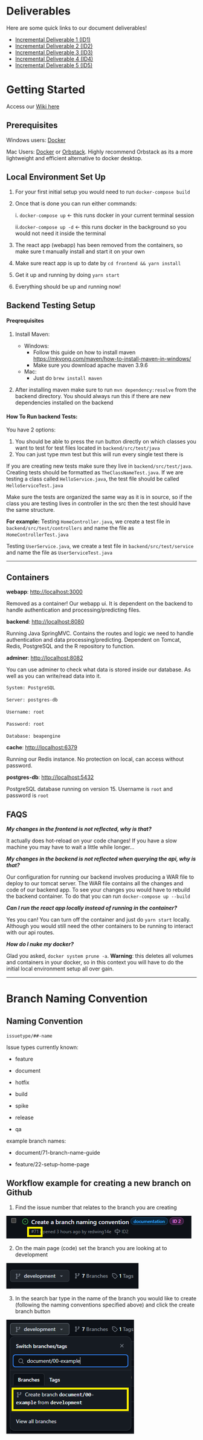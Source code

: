 # Deliverables

Here are some quick links to our document deliverables!

- [Incremental Deliverable 1 (ID1)](/documents/ID1)
- [Incremental Deliverable 2 (ID2)](/documents/ID2)
- [Incremental Deliverable 3 (ID3)](/documents/ID3)
- [Incremental Deliverable 4 (ID4)](/documents/ID4)
- [Incremental Deliverable 5 (ID5)](/documents/ID5)

# Getting Started

Access our [Wiki here](https://github.com/UniversityOfSaskatchewanCMPT371/term-project-2024-team-3/wiki)

## Prerequisites

Windows users: [Docker](https://docs.docker.com/desktop/install/windows-install/)

Mac Users: [Docker](https://docs.docker.com/desktop/install/mac-install/) or [Orbstack](https://orbstack.dev/download). Highly recommend Orbstack as its a more lightweight and efficient alternative to docker desktop.

## Local Environment Set Up

1. For your first initial setup you would need to run `docker-compose build`

2. Once that is done you can run either commands:

   i. `docker-compose up` <- this runs docker in your current terminal session

   ii.`docker-compose up -d` <- this runs docker in the background so you would not need it inside the terminal

3. The react app (webapp) has been removed from the containers, so make sure t manually install and start it on your own
4. Make sure react app is up to date by `cd frontend && yarn install`
5. Get it up and running by doing `yarn start`
6. Everything should be up and running now!

## Backend Testing Setup

#### Preqrequisites

1. Install Maven:

   - Windows:
     - Follow this guide on how to install maven https://mkyong.com/maven/how-to-install-maven-in-windows/
     - Make sure you download apache maven 3.9.6
   - Mac:
     - Just do `brew install maven`

2. After installing maven make sure to run `mvn dependency:resolve` from the backend directory. You should always run this if there are new dependencies installed on the backend

#### How To Run backend Tests:

You have 2 options:

1. You should be able to press the run button directly on which classes you want to test for test files located in `backend/src/test/java`
2. You can just type mvn test but this will run every single test there is

If you are creating new tests make sure they live in `backend/src/test/java`. Creating tests should be formatted as `TheClassNameTest.java`. If we are testing a class called `HelloService.java`, the test file should be called `HelloServiceTest.java`

Make sure the tests are organized the same way as it is in source, so if the class you are testing lives in controller in the src then the test should have the same structure.

**For example:**
Testing `HomeController.java`, we create a test file in `backend/src/test/controllers` and name the file as `HomeControllerTest.java`

Testing `UserService.java`, we create a test file in `backend/src/test/service` and name the file as `UserServiceTest.java`

---

## Containers

**webapp**: [http://localhost:3000](http://localhost:3000/)

Removed as a container! Our webapp ui. It is dependent on the backend to handle authentication and processing/predicting files.

**backend**: [http://localhost:8080](http://localhost:8080/)

Running Java SpringMVC. Contains the routes and logic we need to handle authentication and data processing/predicting. Dependent on Tomcat, Redis, PostgreSQL and the R repository to function.

**adminer**: [http://localhost:8082](http://localhost:8082/)

You can use adminer to check what data is stored inside our database. As well as you can write/read data into it.

```
System: PostgreSQL

Server: postgres-db

Username: root

Password: root

Database: beapengine
```

**cache**: [http://localhost:6379](http://localhost:6379/)

Running our Redis instance. No protection on local, can access without password.

**postgres-db**: [http://localhost:5432](http://localhost:5432/)

PostgreSQL database running on version 15. Username is `root` and password is `root`

## FAQS

**_My changes in the frontend is not reflected, why is that?_**

It actually does hot-reload on your code changes! If you have a slow machine you may have to wait a little while longer...

**_My changes in the backend is not reflected when querying the api, why is that?_**

Our configuration for running our backend involves producing a WAR file to deploy to our tomcat server. The WAR file contains all the changes and code of our backend app. To see your changes you would have to rebuild the backend container. To do that you can run `docker-compose up --build`

**_Can I run the react app locally instead of running in the container?_**

Yes you can! You can turn off the container and just do `yarn start` locally. Although you would still need the other containers to be running to interact with our api routes.

**_How do I nuke my docker?_**

Glad you asked, `docker system prune -a`. **Warning**: this deletes all volumes and containers in your docker, so in this context you will have to do the initial local environment setup all over gain.

---

# Branch Naming Convention

## Naming Convention

`issuetype/##-name`

Issue types currently known:

- feature

- document

- hotfix

- build

- spike

- release

- qa

example branch names:

- document/71-branch-name-guide

- feature/22-setup-home-page

## Workflow example for creating a new branch on Github

1. Find the issue number that relates to the branch you are creating

![Alt text](/documents/assets/image.png)

2. On the main page (code) set the branch you are looking at to development

![Alt text](/documents/assets/image-1.png)

3. In the search bar type in the name of the branch you would like to create (following the naming conventions specified above) and click the create branch button

![Alt text](/documents/assets/image-2.png)
